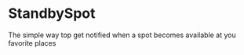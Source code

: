 # StandbySpot 
The simple way top get notified when a spot becomes available at you favorite places
